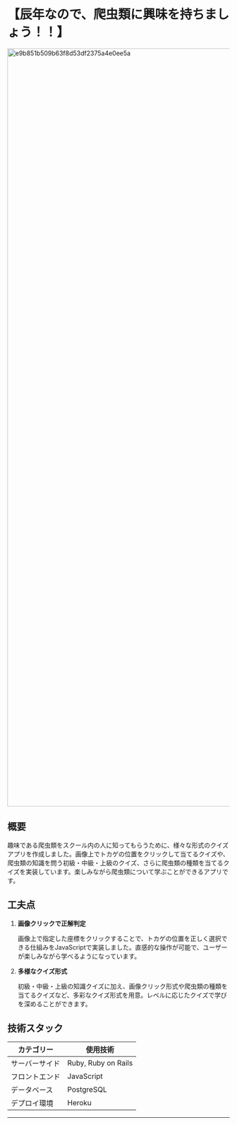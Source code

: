 # 【辰年なので、爬虫類に興味を持ちましょう！！】

<img width="1714" alt="e9b851b509b63f8d53df2375a4e0ee5a" src="https://github.com/user-attachments/assets/a589709e-027d-4918-a1ac-b31c06d21b94">

## 概要

趣味である爬虫類をスクール内の人に知ってもらうために、様々な形式のクイズアプリを作成しました。画像上でトカゲの位置をクリックして当てるクイズや、爬虫類の知識を問う初級・中級・上級のクイズ、さらに爬虫類の種類を当てるクイズを実装しています。楽しみながら爬虫類について学ぶことができるアプリです。

## 工夫点

1. **画像クリックで正解判定**
    
    画像上で指定した座標をクリックすることで、トカゲの位置を正しく選択できる仕組みをJavaScriptで実装しました。直感的な操作が可能で、ユーザーが楽しみながら学べるようになっています。
    
2. **多様なクイズ形式**
    
    初級・中級・上級の知識クイズに加え、画像クリック形式や爬虫類の種類を当てるクイズなど、多彩なクイズ形式を用意。レベルに応じたクイズで学びを深めることができます。
    

## 技術スタック

| カテゴリー | 使用技術 |
| --- | --- |
| サーバーサイド | Ruby, Ruby on Rails |
| フロントエンド | JavaScript |
| データベース | PostgreSQL |
| デプロイ環境 | Heroku |

---
